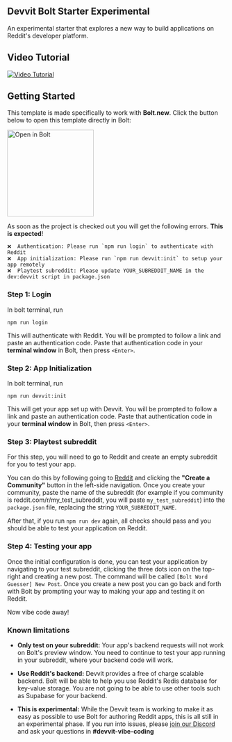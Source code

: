 ## Devvit Bolt Starter Experimental

An experimental starter that explores a new way to build applications on Reddit's developer platform.

## Video Tutorial

[![Video Tutorial](docs-img/video-preview.png)](https://www.youtube.com/watch?v=uI85NRCoQNU)

## Getting Started

This template is made specifically to work with **Bolt.new**.
Click the button below to open this template directly in Bolt:

<a href="https://bolt.new/github.com/reddit/devvit-bolt-starter-experimental"><img src="docs-img/open-in-bolt-2x.png" heigh="36px" width="199px" alt="Open in Bolt"></a>

As soon as the project is checked out you will get the following errors.
**This is expected**!

```
❌  Authentication: Please run `npm run login` to authenticate with Reddit
❌  App initialization: Please run `npm run devvit:init` to setup your app remotely
❌  Playtest subreddit: Please update YOUR_SUBREDDIT_NAME in the dev:devvit script in package.json
```

### Step 1: Login

In bolt terminal, run

```
npm run login
```

This will authenticate with Reddit. You will be prompted to follow a link and paste an authentication code.
Paste that authentication code in your **terminal window** in Bolt, then press `<Enter>`.

### Step 2: App Initialization

In bolt terminal, run

```
npm run devvit:init
```

This will get your app set up with Devvit. You will be prompted to follow a link and paste an authentication code. Paste that authentication code in your **terminal window** in Bolt, then press `<Enter>`.

### Step 3: Playtest subreddit

For this step, you will need to go to Reddit and create an empty subreddit for you to test your app.

You can do this by following going to [Reddit](https://www.reddit.com) and clicking the **"Create a Community"** button in the left-side navigation. Once you create your community, paste the name of the subreddit (for example if you community is reddit.com/r/my_test_subreddit, you will paste `my_test_subreddit`) into the `package.json` file, replacing the string `YOUR_SUBREDDIT_NAME`.

After that, if you run `npm run dev` again, all checks should pass and you should be able to test your application on Reddit.

### Step 4: Testing your app

Once the initial configuration is done, you can test your application by navigating to your test subreddit, clicking the three dots icon on the top-right and creating a new post. The command will be called `[Bolt Word Guesser] New Post`. Once you create a new post you can go back and forth with Bolt by prompting your way to making your app and testing it on Reddit.

Now vibe code away!

### Known limitations

- **Only test on your subreddit:** Your app's backend requests will not work on Bolt's preview window. You need to continue to test your app running in your subreddit, where your backend code will work.

- **Use Reddit's backend:** Devvit provides a free of charge scalable backend. Bolt will be able to help you use Reddit's Redis database for key-value storage. You are not going to be able to use other tools such as Supabase for your backend.

- **This is experimental:** While the Devvit team is working to make it as easy as possible to use Bolt for authoring Reddit apps, this is all still in an experimental phase. If you run into issues, please [join our Discord](https://discord.com/invite/Cd43ExtEFS) and ask your questions in **#devvit-vibe-coding**
